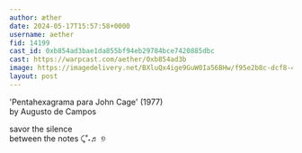 ```yaml
---
author: æther
date: 2024-05-17T15:57:58+0000
username: aether
fid: 14199
cast_id: 0xb854ad3bae1da855bf94eb29784bce7420885dbc
cast: https://warpcast.com/aether/0xb854ad3b
image: https://imagedelivery.net/BXluQx4ige9GuW0Ia56BHw/f95e2b8c-dcf8-4a3b-9f8b-4b59507f4200/original
layout: post
---
```

'Pentahexagrama para John Cage' (1977)   
by Augusto de Campos  
  
savor the silence   
between the notes ⤹˚˖♬ ୭  

<img src='https://imagedelivery.net/BXluQx4ige9GuW0Ia56BHw/f95e2b8c-dcf8-4a3b-9f8b-4b59507f4200/original' alt='' referrerpolicy='no-referrer'/>